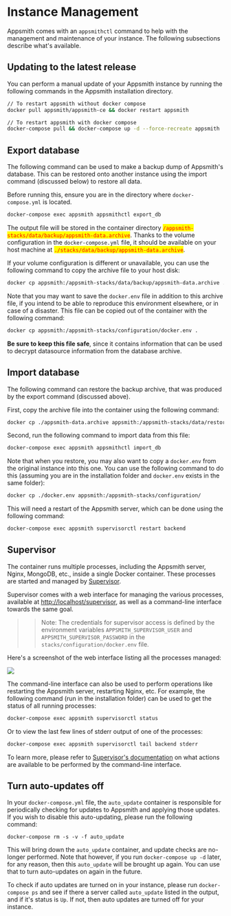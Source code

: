 # Instance Management

Appsmith comes with an `appsmithctl` command to help with the management and maintenance of your instance. The following subsections describe what's available.

## Updating to the latest release

You can perform a manual update of your Appsmith instance by running the following commands in the Appsmith installation directory.

```bash
// To restart appsmith without docker compose
docker pull appsmith/appsmith-ce && docker restart appsmith

// To restart appsmith with docker compose
docker-compose pull && docker-compose up -d --force-recreate appsmith
```

## Export database

The following command can be used to make a backup dump of Appsmith's database. This can be restored onto another instance using the import command (discussed below) to restore all data.

Before running this, ensure you are in the directory where `docker-compose.yml` is located.

```bash
docker-compose exec appsmith appsmithctl export_db
```

The output file will be stored in the container directory <mark style="color:red;">`/appsmith-stacks/data/backup/appsmith-data.archive`</mark>. Thanks to the volume configuration in the `docker-compose.yml` file, it should be available on your host machine at <mark style="color:red;">`./stacks/data/backup/appsmith-data.archive`</mark>.

If your volume configuration is different or unavailable, you can use the following command to copy the archive file to your host disk:

```bash
docker cp appsmith:/appsmith-stacks/data/backup/appsmith-data.archive .
```

Note that you may want to save the `docker.env` file in addition to this archive file, if you intend to be able to reproduce this environment elsewhere, or in case of a disaster. This file can be copied out of the container with the following command:

```bash
docker cp appsmith:/appsmith-stacks/configuration/docker.env .
```

**Be sure to keep this file safe**, since it contains information that can be used to decrypt datasource information from the database archive.

## Import database

The following command can restore the backup archive, that was produced by the export command (discussed above).

First, copy the archive file into the container using the following command:

```bash
docker cp ./appsmith-data.archive appsmith:/appsmith-stacks/data/restore/
```

Second, run the following command to import data from this file:

```bash
docker-compose exec appsmith appsmithctl import_db
```

Note that when you restore, you may also want to copy a `docker.env` from the original instance into this one. You can use the following command to do this (assuming you are in the installation folder and `docker.env` exists in the same folder):

```bash
docker cp ./docker.env appsmith:/appsmith-stacks/configuration/
```

This will need a restart of the Appsmith server, which can be done using the following command:

```bash
docker-compose exec appsmith supervisorctl restart backend
```

## Supervisor

The container runs multiple processes, including the Appsmith server, Nginx, MongoDB, etc., inside a single Docker container. These processes are started and managed by [Supervisor](http://supervisord.org).

Supervisor comes with a web interface for managing the various processes, available at [http://localhost/supervisor](http://localhost/supervisor), as well as a command-line interface towards the same goal.

>>Note: The credentials for supervisor access is defined by the environment variables `APPSMITH_SUPERVISOR_USER` and `APPSMITH_SUPERVISOR_PASSWORD` in the `stacks/configuration/docker.env` file.

Here's a screenshot of the web interface listing all the processes managed:

![](https://raw.githubusercontent.com/appsmithorg/appsmith/release/deploy/docker/images/appsmith\_supervisord\_ui.png)

The command-line interface can also be used to perform operations like restarting the Appsmith server, restarting Nginx, etc. For example, the following command (run in the installation folder) can be used to get the status of all running processes:

```bash
docker-compose exec appsmith supervisorctl status
```

Or to view the last few lines of stderr output of one of the processes:

```bash
docker-compose exec appsmith supervisorctl tail backend stderr
```

To learn more, please refer to [Supervisor's documentation](http://supervisord.org/running.html#supervisorctl-actions) on what actions are available to be performed by the command-line interface.

## Turn auto-updates off

In your `docker-compose.yml` file, the `auto_update` container is responsible for periodically checking for updates to Appsmith and applying those updates. If you wish to disable this auto-updating, please run the following command:

```
docker-compose rm -s -v -f auto_update
```

This will bring down the `auto_update` container, and update checks are no-longer performed. Note that however, if you run `docker-compose up -d` later, for any reason, then this `auto_update` will be brought up again. You can use that to turn auto-updates on again in the future.

To check if auto updates are turned on in your instance, please run `docker-compose ps` and see if there a server called `auto_update` listed in the output, and if it's status is `Up`. If not, then auto updates are turned off for your instance.
